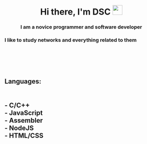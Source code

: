 <h1 align="center">
	Hi there, I'm DSC 
	<img src="https://github.com/blackcater/blackcater/raw/main/images/Hi.gif" height="32"/>
</h1>
<h3 align="center">I am a novice programmer and software developer</h3>

<h3>I like to study networks and everything related to them</h3><br>
<br><br><br>

<h2> Languages: <h2><br>
- C/C++ <br>
- JavaScript <br> 
- Assembler <br>
- NodeJS <br>
- HTML/CSS <br>
